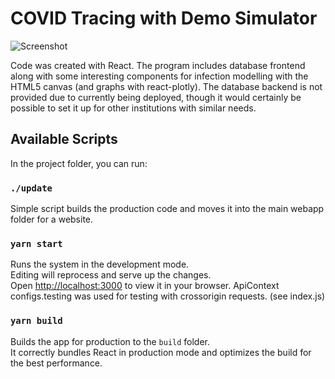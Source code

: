 # COVID Tracing with Demo Simulator
![Screenshot](https://github.com/lukeczapla/react-frontend/blob/master/snapshot.png?raw=true)

Code was created with React.
The program includes database frontend along with some interesting components for infection modelling with
the HTML5 canvas (and graphs with react-plotly). The database backend is not provided due to currently being deployed,
though it would certainly be possible to set it up for other institutions with similar needs.

## Available Scripts

In the project folder, you can run:

### `./update`

Simple script builds the production code and moves it into the main webapp folder for a website.

### `yarn start`

Runs the system in the development mode.\
Editing will reprocess and serve up the changes.\
Open [http://localhost:3000](http://localhost:3000) to view it in your browser.
ApiContext configs.testing was used for testing with crossorigin requests. (see index.js)

### `yarn build`

Builds the app for production to the `build` folder.\
It correctly bundles React in production mode and optimizes the build for the best performance.

